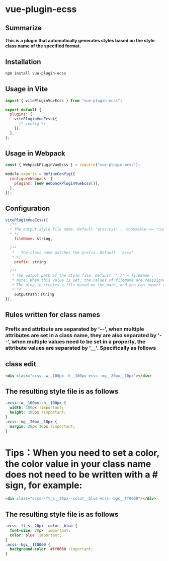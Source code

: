 # vue-plugin-ecss

## Summarize

#### This is a plugin that automatically generates styles based on the style class name of the specified format.

## Installation

```sh
npm install vue-plugin-ecss
```

## Usage in Vite

```js
import { vitePluginVueEcss } from "vue-plugin-ecss";

export default {
  plugins: [
    vitePluginVueEcss({
      /* config */
    }),
  ],
};
```

## Usage in Webpack

```js
const { WebpackPluginVueEcss } = require("vue-plugin-ecss");

module.exports = defineConfig({
  configureWebpack: {
    plugins: [new WebpackPluginVueEcss()],
  },
});
```

## Configuration

```js
vitePluginVueEcss({
  /**
  * The output style file name. Default 'ecss.css' ， choosable => 'css' | 'less' | 'scss' | 'sass'
  * */
    fileName: string,

  /**
   *   The class name matches the prefix. Default  'ecss'
   * */
    prefix: string

  /**
   * The output path of the style file. Default  './' + fileName .
   * Note: When this value is set, the values of fileName are reassigned with the corresponding string from the path.
   * The plug-in creates a file based on the path, and you can import the file into your project
   * */
    outputPath：string
}),

```

## Rules written for class names

### Prefix and attribute are separated by '--', when multiple attributes are set in a class name, they are also separated by '--', when multiple values need to be set in a property, the attribute values are separated by '\_\_'. Specifically as follows

## class edit

```html
<div class="ecss--w__100px--h__100px ecss--mg__20px__10px"></div>
```

## The resulting style file is as follows

```css
.ecss--w__100px--h__100px {
  width: 100px !important;
  height: 100px !important;
}
.ecss--mg__20px__10px {
  margin: 20px 10px !important;
}
```

# Tips：When you need to set a color, the color value in your class name does not need to be written with a # sign, for example:

```html
<div class="ecss--ft_s__20px--color__blue ecss--bgc__ff0000"></div>
```

## The resulting style file is as follows

```css
.ecss--ft_s__20px--color__blue {
  font-size: 20px !important;
  color: blue !important;
}
.ecss--bgc__ff0000 {
  background-color: #ff0000 !important;
}
```
